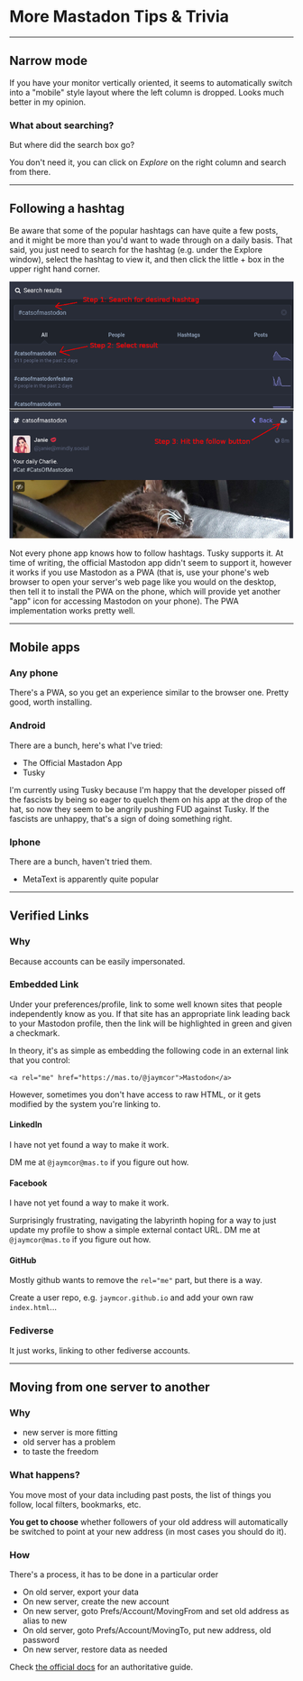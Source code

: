 # More Mastadon Tips & Trivia

----------------------------------------------------------------------------

## Narrow mode

If you have your monitor vertically oriented, it seems to automatically
switch into a "mobile" style layout where the left column is dropped.
Looks much better in my opinion.

### What about searching?

But where did the search box go?

You don't need it, you can click on *Explore* on the right column and search
from there.

----------------------------------------------------------------------------

## Following a hashtag

Be aware that some of the popular hashtags can have quite a few posts, and
it might be more than you'd want to wade through on a daily basis.  That said,
you just need to search for the hashtag (e.g. under the Explore window),
select the hashtag to view it, and then click the little + box in the upper
right hand corner.

![Pictorial steps](../images/hashfollowsteps.png)

Not every phone app knows how to follow hashtags.  Tusky supports it.  At time
of writing, the official Mastodon app didn't seem to support it, however it
works if you use Mastodon as a PWA (that is, use your phone's web browser to
open your server's web page like you would on the desktop, then tell it to
install the PWA on the phone, which will provide yet another "app" icon for
accessing Mastodon on your phone).  The PWA implementation works pretty well.

----------------------------------------------------------------------------

## Mobile apps

### Any phone

There's a PWA, so you get an experience similar to the browser one.
Pretty good, worth installing.

### Android

There are a bunch, here's what I've tried:

* The Official Mastadon App
* Tusky

I'm currently using Tusky because I'm happy that the developer pissed off the
fascists by being so eager to quelch them on his app at the drop of the hat, so
now they seem to be angrily pushing FUD against Tusky.  If the fascists are
unhappy, that's a sign of doing something right.

### Iphone

There are a bunch, haven't tried them.

* MetaText is apparently quite popular

----------------------------------------------------------------------------

## Verified Links

### Why

Because accounts can be easily impersonated.

### Embedded Link

Under your preferences/profile, link to some well known sites that people
independently know as you.  If that site has an appropriate link leading back
to your Mastodon profile, then the link will be highlighted in green and given
a checkmark.

In theory, it's as simple as embedding the following code in an external
link that you control:

```
<a rel="me" href="https://mas.to/@jaymcor">Mastodon</a>
```

However, sometimes you don't have access to raw HTML, or it gets modified
by the system you're linking to.

#### LinkedIn

I have not yet found a way to make it work.

DM me at `@jaymcor@mas.to` if you figure out how.

#### Facebook

I have not yet found a way to make it work.

Surprisingly frustrating, navigating the labyrinth hoping for a way to just
update my profile to show a simple external contact URL.  DM me at
`@jaymcor@mas.to` if you figure out how.

#### GitHub

Mostly github wants to remove the `rel="me"` part, but there is a way.

Create a user repo, e.g. `jaymcor.github.io` and add your own raw `index.html`...

### Fediverse

It just works, linking to other fediverse accounts.

----------------------------------------------------------------------------

## Moving from one server to another

### Why

* new server is more fitting
* old server has a problem
* to taste the freedom

### What happens?

You move most of your data including past posts, the list of things
you follow, local filters, bookmarks, etc.

**You get to choose** whether followers of your old address will automatically
be switched to point at your new address (in most cases you should do it).

### How

There's a process, it has to be done in a particular order

* On old server, export your data
* On new server, create the new account
* On new server, goto Prefs/Account/MovingFrom and set old address as alias to new
* On old server, goto Prefs/Account/MovingTo, put new address, old password
* On new server, restore data as needed

Check [the official docs](https://docs.joinmastodon.org/user/moving/) for an authoritative guide.
